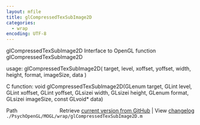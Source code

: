 ```yaml
---
layout: mfile
title: glCompressedTexSubImage2D
categories:
  - wrap
encoding: UTF-8
---
```


glCompressedTexSubImage2D  Interface to OpenGL function glCompressedTexSubImage2D

usage:  glCompressedTexSubImage2D( target, level, xoffset, yoffset, width, height, format, imageSize, data )

C function:  void glCompressedTexSubImage2D(GLenum target, GLint level, GLint xoffset, GLint yoffset, GLsizei width, GLsizei height, GLenum format, GLsizei imageSize, const GLvoid\* data)


<div class="code_header" style="text-align:right;">
  <span style="float:left;">Path&nbsp;&nbsp;</span> <span class="counter">Retrieve <a href=
  "https://raw.github.com/Psychtoolbox-3/Psychtoolbox-3/beta/./PsychOpenGL/MOGL/wrap/glCompressedTexSubImage2D.m">current version from GitHub</a> | View <a href=
  "https://github.com/Psychtoolbox-3/Psychtoolbox-3/commits/beta/./PsychOpenGL/MOGL/wrap/glCompressedTexSubImage2D.m">changelog</a></span>
</div>
<div class="code">
  <code>./PsychOpenGL/MOGL/wrap/glCompressedTexSubImage2D.m</code>
</div>
